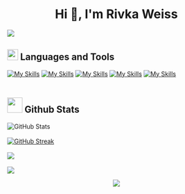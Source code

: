 <h1 align="center">Hi 👋, I'm Rivka Weiss</h1>
<img src="https://user-images.githubusercontent.com/73097560/115834477-dbab4500-a447-11eb-908a-139a6edaec5c.gif">

## <img src="https://media2.giphy.com/media/QssGEmpkyEOhBCb7e1/giphy.gif?cid=ecf05e47a0n3gi1bfqntqmob8g9aid1oyj2wr3ds3mg700bl&rid=giphy.gif" width ="25"><b>  Languages and Tools</b>
[![My Skills](https://skillicons.dev/icons?i=html,css,scss,js,typescript,react,angular&perline=7)]() [![My Skills](https://skillicons.dev/icons?i=java,nodejs,cs,dotnet,py&perline=9)]() [![My Skills](https://skillicons.dev/icons?i=gcp,aws,postman,git,github,docker&perline=13)]() [![My Skills](https://skillicons.dev/icons?i=mongodb,postgres,sqlite&perline=13)]() [![My Skills](https://skillicons.dev/icons?i=vscode,visualstudio,eclipse,pycharm,Linux&perline=6)]()
<br>
<br>
## <img src="https://media.giphy.com/media/iY8CRBdQXODJSCERIr/giphy.gif" width="35"><b> Github Stats </b>
![GitHub Stats](https://github-readme-stats.vercel.app/api?username=rivka14&show_icons=true&theme=dark&border_radius=10&perline=9) 
<br>
<br>
[![GitHub Streak](https://streak-stats.demolab.com?user=rivka14&theme=dark&border_radius=10&date_format=j%20M%5B%20Y%5D&exclude_days=Wed%2CFri%2CSat)](https://git.io/streak-stats)
<br>
<br>
![](https://github-contributor-stats.vercel.app/api?username=rivka14&limit=5&theme=dark&border_radius=10&combine_all_yearly_contributions=true)
<br>
<br>
[![](https://visitcount.itsvg.in/api?id=rivka14.v&icon=0&color10&theme=dark&border_radius=10)](https://visitcount.itsvg.in)
<!-- (Languages used) ![Top Langs](https://github-readme-stats.vercel.app/api/top-langs/?username=rivka14&layout=compact&theme=dark)-->
<div align="center">
     <img src="https://capsule-render.vercel.app/api?type=waving&color=gradient&height=100&section=footer"/>
</div>


